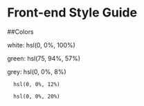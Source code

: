 # Front-end Style Guide
##Colors

white: hsl(0, 0%, 100%)

green: hsl(75, 94%, 57%)

grey: hsl(0, 0%, 8%)

      hsl(0, 0%, 12%)
      
      hsl(0, 0%, 20%)

